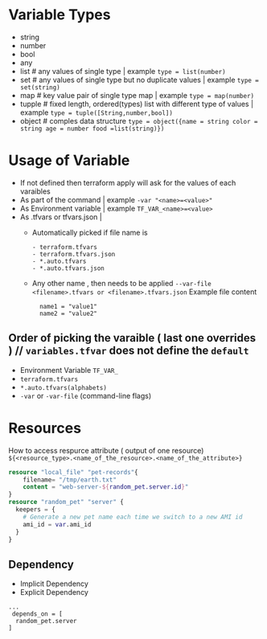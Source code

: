 # Variable Types

- string
- number
- bool
- any
- list # any values of single type | example `type = list(number)`
- set  # any values of single type but no duplicate values | example `type = set(string)`
- map  # key value pair of single type map | example `type = map(number)`
- tupple # fixed length, ordered(types) list with different type of values  | example `type = tuple([String,number,bool])`
- object # comples data structure `type = object({name = string color = string age = number food =list(string)})`

# Usage of Variable 
- If not defined then terraform apply will ask for the values of each varaibles 
- As part of the command | example  `-var "<name>=<value>"`
- As Environment variable | example `TF_VAR_<name>=<value>`
- As .tfvars or tfvars.json |
    - Automatically picked if file name is
      ```
      - terraform.tfvars
      - terraform.tfvars.json
      - *.auto.tfvars
      - *.auto.tfvars.json
      ```
    
   - Any  other name , then needs to be applied
    `--var-file <filename>.tfvars or <filename>.tfvars.json`
    Example file content   
      ```
        name1 = "value1"
        name2 = "value2"
      ``` 
## Order of picking the varaible ( last one overrides ) // `variables.tfvar` does not define the `default`
- Environment Variable `TF_VAR_`
- `terraform.tfvars`
- `*.auto.tfvars(alphabets)`
- `-var` or `-var-file` (command-line flags)

# Resources 
How to access respurce attribute ( output of one resource) `${<resource_type>.<name_of_the_resource>.<name_of_the_attribute>}`
```tf
resource "local_file" "pet-records"{
    filename= "/tmp/earth.txt"
    content = "web-server-${random_pet.server.id}"
}
resource "random_pet" "server" {
  keepers = {
    # Generate a new pet name each time we switch to a new AMI id
    ami_id = var.ami_id
  }
}
```
## Dependency 
 - Implicit Dependency
 - Explicit Dependency
```
...
 depends_on = [
  random_pet.server
]
```


  
